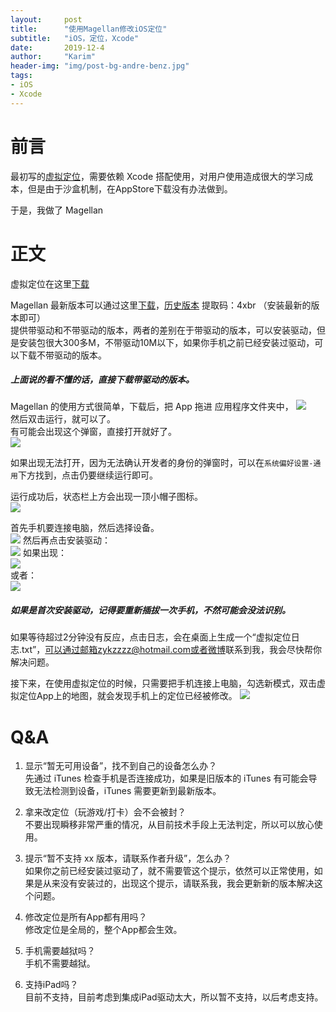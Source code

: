 ```yaml
---
layout:     post
title:      "使用Magellan修改iOS定位"
subtitle:   "iOS，定位，Xcode"
date:       2019-12-4
author:     "Karim"
header-img: "img/post-bg-andre-benz.jpg"
tags:
- iOS
- Xcode
---
```


# 前言  

最初写的[虚拟定位](https://apps.apple.com/cn/app/%E8%99%9A%E6%8B%9F%E5%AE%9A%E4%BD%8D/id1459663647?mt=12)，需要依赖 Xcode 搭配使用，对用户使用造成很大的学习成本，但是由于沙盒机制，在AppStore下载没有办法做到。  

于是，我做了 Magellan 

# 正文  
虚拟定位在这里[下载](https://apps.apple.com/cn/app/%E8%99%9A%E6%8B%9F%E5%AE%9A%E4%BD%8D/id1459663647?mt=12)  

Magellan 最新版本可以通过这里[下载](https://www.foolishtalk.org/magellan/magellan.dmg)，[历史版本](https://pan.baidu.com/s/1oopvICbS1sblHAx96auYzA)  提取码：4xbr  （安装最新的版本即可）  
提供带驱动和不带驱动的版本，两者的差别在于带驱动的版本，可以安装驱动，但是安装包很大300多M，不带驱动10M以下，如果你手机之前已经安装过驱动，可以下载不带驱动的版本。   

##### 上面说的看不懂的话，直接下载带驱动的版本。



Magellan 的使用方式很简单，下载后，把 App 拖进 应用程序文件夹中，
![](http://images.foolishtalk.org/20191022225610.png)  
然后双击运行，就可以了。  
有可能会出现这个弹窗，直接打开就好了。  
![](http://images.foolishtalk.org/20191022105549.png)  

如果出现无法打开，因为无法确认开发者的身份的弹窗时，可以在`系统偏好设置-通用`下方找到，点击仍要继续运行即可。  

运行成功后，状态栏上方会出现一顶小帽子图标。  
![](http://images.foolishtalk.org/bc9e8955850855ca07147e65957f8087.png)  

首先手机要连接电脑，然后选择设备。  
![](http://images.foolishtalk.org/c81ff0aa45218b3cf8131ad8592eea96.png)
然后再点击安装驱动：  
![](http://images.foolishtalk.org/d762c75e8c2838d7f7bd7d1afff0c881.png)
如果出现：  
![](http://images.foolishtalk.org/2019_12_15_8.44.35.png)  
或者：  
![](http://images.foolishtalk.org/2019_12_15_8.46.55.png)  

##### 如果是首次安装驱动，记得要重新插拔一次手机，不然可能会没法识别。
如果等待超过2分钟没有反应，点击日志，会在桌面上生成一个“虚拟定位日志.txt”，可以通过邮箱zykzzzz@hotmail.com或者[微博](https://weibo.com/u/2095454814)联系到我，我会尽快帮你解决问题。


接下来，在使用虚拟定位的时候，只需要把手机连接上电脑，勾选新模式，双击虚拟定位App上的地图，就会发现手机上的定位已经被修改。
![](http://images.foolishtalk.org/20191215-203735.png)


# Q&A  
1. 显示“暂无可用设备”，找不到自己的设备怎么办？  
先通过 iTunes 检查手机是否连接成功，如果是旧版本的 iTunes 有可能会导致无法检测到设备，iTunes 需要更新到最新版本。

2. 拿来改定位（玩游戏/打卡）会不会被封？  
不要出现瞬移非常严重的情况，从目前技术手段上无法判定，所以可以放心使用。    

3. 提示“暂不支持 xx 版本，请联系作者升级”，怎么办？  
如果你之前已经安装过驱动了，就不需要管这个提示，依然可以正常使用，如果是从来没有安装过的，出现这个提示，请联系我，我会更新新的版本解决这个问题。  

4. 修改定位是所有App都有用吗？  
修改定位是全局的，整个App都会生效。  

5. 手机需要越狱吗？  
手机不需要越狱。  

6. 支持iPad吗？  
目前不支持，目前考虑到集成iPad驱动太大，所以暂不支持，以后考虑支持。 